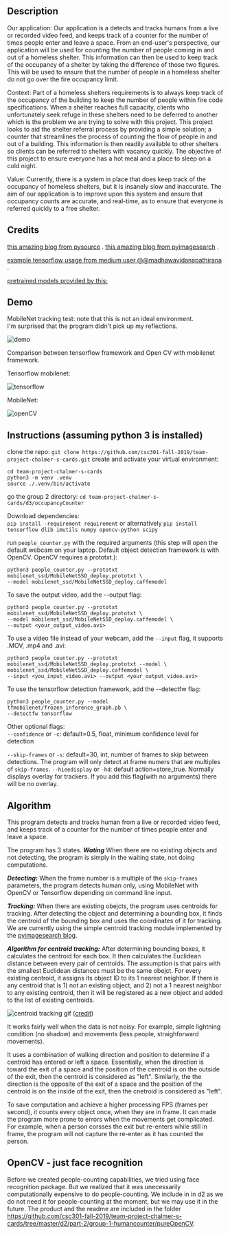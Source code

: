 
## Description
Our application: Our application is a detects and tracks humans from a live or recorded video feed, and keeps track of a counter for the number of times people enter and leave a space.  From an end-user's perspective, our application will be used for counting the number of people coming in and out of a homeless shelter.  This information can then be used to keep track of the occupancy of a shelter by taking the difference of those two figures.  This will be used to ensure that the number of people in a homeless shelter do not go over the fire occupancy limit.

Context: Part of a homeless shelters requirements is to always keep track of the occupancy of the building to keep the number of people within fire code specifications. When a shelter reaches full capacity, clients who unfortunately seek refuge in these shelters need to be deferred to another which is the problem we are trying to solve with this project.  This project looks to aid the shelter referral process by providing a simple solution; a counter that streamlines the process of counting the flow of people in and out of a building. This information is then readily available to other shelters so clients can be referred to shelters with vacancy quickly.  The objective of this project to ensure everyone has a hot meal and a place to sleep on a cold night.

Value: Currently, there is a system in place that does keep track of the occupancy of homeless shelters, but it is insanely slow and inaccurate.  The aim of our application is to improve upon this system and ensure that occupancy counts are accurate, and real-time, as to ensure that everyone is referred quickly to a free shelter.

## Credits 
[this amazing blog from pysource](https://pysource.com/2019/07/08/yolo-real-time-detection-on-cpu/) . 
[this amazing blog from pyimagesearch](https://www.pyimagesearch.com/2018/08/13/opencv-people-counter/) . 


[example tensorflow usage from medium user @@madhawavidanapathirana](https://medium.com/@madhawavidanapathirana/real-time-human-detection-in-computer-vision-part-2-c7eda27115c6) . 


[pretrained models provided by this:](https://github.com/tensorflow/models/blob/master/research/object_detection/g3doc/detection_model_zoo.md#coco-trained-models-coco-models)


## Demo
MobileNet tracking test: note that this is not an ideal environment.  
I'm surprised that the program didn't pick up my reflections.

![demo](cvtest.gif)  


Comparison between tensorflow framework and Open CV with mobilenet framework.  

Tensorflow mobilenet:  

![tensorflow](tensorflow.gif)  

MobileNet:  

![openCV](opencv.gif)

## Instructions (assuming python 3 is installed)
clone the repo:
`git clone https://github.com/csc301-fall-2019/team-project-chalmer-s-cards.git`
create and activate your virtual environment:
```
cd team-project-chalmer-s-cards
python3 -m venv .venv
source ./.venv/bin/activate
```

go the group 2 directory:
```cd team-project-chalmer-s-cards/d3/occupancyCounter```

Download dependencies:  
```pip install -requirement requirement``` or alternatively ```pip install tensorflow dlib imutils numpy opencv-python scipy```


run `people_counter.py` with the required arguments (this step will open the default webcam on your laptop. Default object detection framework is with OpenCV. OpenCV requires a prototxt.):
```
python3 people_counter.py --prototxt mobilenet_ssd/MobileNetSSD_deploy.prototxt \
--model mobilenet_ssd/MobileNetSSD_deploy.caffemodel
```

To save the output video, add the --output flag:    
```
python3 people_counter.py --prototxt mobilenet_ssd/MobileNetSSD_deploy.prototxt \
--model mobilenet_ssd/MobileNetSSD_deploy.caffemodel \
--output <your_output_video.avi>
```


To use a video file instead of your webcam, add the `--input` flag, it supports .MOV, .mp4 and .avi:
```
python3 people_counter.py --prototxt mobilenet_ssd/MobileNetSSD_deploy.prototxt --model \
mobilenet_ssd/MobileNetSSD_deploy.caffemodel \
--input <you_input_video.avi> --output <your_output_video.avi>
```

To use the tensorflow detection framework, add the --detectfw flag:
```
python3 people_counter.py --model tfmobilenet/frozen_inference_graph.pb \
--detectfw tensorflow
```

Other optional flags:  
`--confidence` or `-c`: default=0.5, float, minimum confidence level for detection  

`--skip-frames` or `-s`: default=30, int, number of frames to skip between detections. The program will only detect at frame numers that are multiples of `skip-frames`.
`--hieedisplay` or `-hd`: default action=store_true. Normally displays overlay for trackers. If you add this flag(with no arguments) there will be no overlay.


## Algorithm
This program detects and tracks human from a live or recorded video feed, and keeps track of a counter for the number of times people enter and leave a space. 

The program has 3 states.
***Wating***
When there are no existing objects and not detecting, the program is simply in the waiting state, not doing computations. 
  
***Detecting:***
When the frame number is a multiple of the `skip-frames` parameters, the program detects human only, using MobileNet with OpenCV or Tensorflow depending on command line input.

***Tracking:***
When there are existing obejcts, the program uses centroids for tracking. After detecting the object and determining a bounding box, it finds the centroid of the bounding box and uses the coordinates of it for tracking. We are currently using the simple centroid tracking module implemented by the [pyimagesearch blog](www.pyimagesearch.com).  

***Algorithm for centroid tracking:***
After determining bounding boxes, it calculates the centroid for each box. It then calculates the Euclidean distance between every pair of centroids. The assumption is that pairs with the smallest Euclidean distances must be the same obejct. For every existing centroid, it assigns its object ID to its 1 nearest neighbor. If there is any centroid that is 1) not an existing object, and 2) not a 1 nearest neighbor to any existing centroid, then it will be registered as a new object and added to the list of existing centroids. 

![centroid tracking gif](https://s3-us-west-2.amazonaws.com/static.pyimagesearch.com/people-counting/opencv_people_counter_centroid_tracking.gif) ([credit](https://www.pyimagesearch.com/2018/08/13/opencv-people-counter/))

It works fairly well when the data is not noisy. For example, simple lightning condition (no shadow) and movements (less people, straighforward movements). 


It uses a combination of walking direction and position to determine if a centroid has entered or left a space. Essentially, when the direction is toward the exit of a space and the position of the centroid is on the outside of the exit, then the centroid is considered as "left". Similarly, the the direction is the opposite of the exit of a space and the position of the centroid is on the inside of the exit, then the cnetroid is considered as "left". 

To save computation and achieve a higher processing FPS (frames per second), it counts every object once, when they are in frame. It can made the program more prone to errors when the movements get complicated. For example, when a person corsses the exit but re-enters while still in frame, the program will not capture the re-enter as it has counted the person. 

## OpenCV - just face recognition
Before we created people-counting capabilities, we tried using face recognition package. But we realized that it was unecessarily computationally expensive to do people-counting. We include in in d2 as we do not need it for people-counting at the moment, but we may use it in the future. The product and the readme are included in the folder https://github.com/csc301-fall-2019/team-project-chalmer-s-cards/tree/master/d2/part-2/group-1-humancounter/pureOpenCV. 
